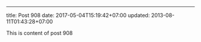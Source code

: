 ---
title: Post 908
date: 2017-05-04T15:19:42+07:00
updated: 2013-08-11T01:43:28+07:00

This is content of post 908